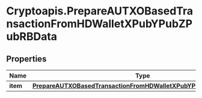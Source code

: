 # Cryptoapis.PrepareAUTXOBasedTransactionFromHDWalletXPubYPubZPubRBData

## Properties

Name | Type | Description | Notes
------------ | ------------- | ------------- | -------------
**item** | [**PrepareAUTXOBasedTransactionFromHDWalletXPubYPubZPubRBDataItem**](PrepareAUTXOBasedTransactionFromHDWalletXPubYPubZPubRBDataItem.md) |  | 


